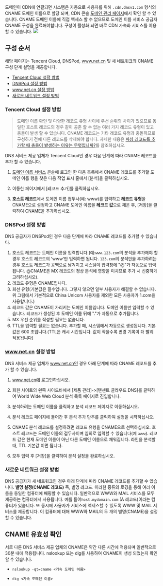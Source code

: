도메인이 CDN에 연결되면 시스템은 자동으로 사용자를 위해 `.cdn.dnsv1.com` 형식의 CNAME 도메인 이름으로 할당 되며, CDN 콘솔 [도메인 관리 페이지](https://console.cloud.tencent.com/cdn/access)에서 확인 할 수 있습니다. CNAME 도메인 이름에 직접 액세스 할 수 없으므로 도메인 이름 서비스 공급자 CNAME 구성을 완료해야합니다. 구성이 활성화 되면 바로 CDN 가속화 서비스를 이용할 수 있습니다.
![](https://main.qcloudimg.com/raw/073b948565743f7947aae8503eef995d.png)

## 구성 순서
해당 페이지는 Tencent Cloud, DNSPod, www.net.cn 및 새 네트워크의 CNAME 구성 단계 설명을 제공합니다.
- [Tencent Cloud 설정 방법](#m1)
- [DNSPod 설정 방법](#m2)
- [www.net.cn 설정 방법](#m3)
- [새로운 네트워크 설정 방법](#m4)

<span ID ="m1"></span>
### Tencent Cloud 설정 방법
>도메인 이름 확인 및 다양한 레코드 유형 사이에 우선 순위의 차이가 있으므로 동일한 호스트 레코드의 경우 같이 공존 할 수 없는 여러 가지 레코드 유형이 있고 충돌이 발생 할 수 있습니다. CNAME 레코드는 기타 레코드 유형과 충돌하므로 구성하기 전에 다른 레코드를 삭제해야 합니다. 자세한 내용은 [파싱 레코드를 추가할 때 충돌이 발생하는 이유는 무엇입니까?](https://intl.cloud.tencent.com/document/product/302/3468#.E4.B8.BA.E4.BB.80.E4.B9.88.E6.B7.BB.E5.8A.A0.E8.A7.A3.E6.9E.90.E8.AE.B0.E5.BD.95.E7.9A.84.E6.97.B6.E5.80.99.E6.8F.90.E7.A4.BA-.26quot.3B.E8.AE.B0.E5.BD.95.E6.9C.89.E5.86.B2.E7.AA.81.26quot.3B-.EF.BC.9F)를 참조하십시오.

DNS 서비스 제공 업체가 Tencent Cloud인 경우 다음 단계에 따라 CNAME 레코드를 추가 할 수 있습니다.
1. [도메인 이름 서비스](https://console.cloud.tencent.com/domain) 콘솔에 로그인 한 다음 목록에서 CNAME 레코드를 추가할 도메인 이름 행을 찾은 다음 작업 표시 줄에서 [분석]을 클릭하십시오.

2. 이동한 페이지에서 [레코드 추가]를 클릭하십시오.
 
3. **호스트 레코드**에서 도메인 이름 접두사(예: www)를 입력하고 **레코드 유형**을 CNAME으로 설정하고 CNAME 도메인 이름을 **레코드 값**으로 채운 후, [저장]을 클릭하여 CNAME을 추가하십시오.

<span ID ="m2"></span>
### DNSPod 설정 방법
DNS 공급자가 DNSPod인 경우 다음 단계에 따라 CNAME 레코드를 추가할 수 있습니다.

1. 호스트 레코드는 도메인 이름을 입력합니다.(예:`www.123.com`의 분석을 추가해야 할 경우 호스트 레코드의 'www'만 입력하면 됩니다. `123.com`의 분석만을 추가하려는 경우 호스트 레코드가 공백으로 남겨지고 시스템이 입력창에 "@"가 자동으로 입력됩니다. @CNAME은 MX 레코드의 정상 분석에 영향을 미치므로 추가 시 신중하게 고려하십시오).
2. 레코드 유형은 CNAME입니다.
3. 회선 유형(기본값은 필수입니다. 그렇지 않으면 일부 사용자가 해결할 수 없습니다. 위 그림에서 기본적으로 China Unicom 사용자를 제외한 모든 사용자가 1.com을 사용합니다.)
4. 레코드 값은 CNAME이 가리키는 도메인 이름입니다. 도메인 이름만 입력할 수 있습니다. 레코드가 생성된 후 도메인 이름 뒤에 "."가 자동으로 추가됩니다.
5. MX 우선 순위를 작성할 필요는 없습니다.
6. TTL을 입력할 필요는 없습니다. 추가할 때, 시스템에서 자동으로 생성됩니다. 기본값은 600 초입니다.(TTL은 캐시 시간입니다. 값이 작을수록 변경 기록이 더 빨리 적용됩니다)



<span ID ="m3"></span>
### www.net.cn 설정 방법
DNS 서비스 제공 업체가 www.net.cn인 경우 아래 단계에 따라 CNAME 레코드를 추가 할 수 있습니다.
1. www.net.cn에 로그인하십시오.
2. 회원 사이트의 왼쪽 사이드바에서 [제품 관리]->[텐센트 클라우드 DNS]를 클릭하여 World Wide Web Cloud 분석 목록 페이지로 진입합니다.
3. 분석하려는 도메인 이름을 클릭하고 분석 레코드 페이지로 이동하십시오.
4. 분석 레코드 페이지에 들어간 후 분석 추가 단추를 클릭하여 설정을 시작하십시오.

5. CNAME 분석 레코드를 설정하려면 레코드 유형을 CNAME으로 선택하십시오. 호스트 레코드는 도메인 이름의 접두사이며 임의로 입력할 수 있습니다(예 :`www`). 레코드 값은 현재 도메인 이름이 아닌 다른 도메인 이름으로 채워집니다. 라인을 분석할 때, TTL 기본값 이면 됩니다.

6. 모두 입력 후 [저장]을 클릭하여 분석 설정을 완료하십시오.

<span ID ="m4"></span>
### 새로운 네트워크 설정 방법
DNS 공급자가 새 네트워크인 경우 아래 단계에 따라 CNAME 레코드를 추가할 수 있습니다.
**별명 설정(CNAME 레코드)**
즉, 별명 레코드. 이러한 종류의 로깅을 통해 여러 이름을 동일한 컴퓨터에 매핑할 수 있습니다. 일반적으로 WWW와 MAIL 서비스를 모두 제공하는 컴퓨터에서 사용됩니다. 예를 들어`host.mydomain.com` (A 레코드)이라는 컴퓨터가 있습니다. 또 동시에 사용자가 서비스에 액세스할 수 있도록 WWW 및 MAIL 서비스를 제공합니다. 이 컴퓨터에 대해 WWW와 MAIL의 두 개의 별명(CNAME)을 설정할 수 있습니다.

## CNAME 유효성 확인
서로 다른 DNS 서비스 제공 업체의 CNAME은 약간 다른 시간에 적용되며 일반적으로 30분 내에 적용됩니다. nslookup 또는 dig를 사용하여 CNAME이 생성 되었는지 확인할 수 있습니다.
- `nslookup -qt=cname <가속 도메인 이름>`

- `dig <가속 도메인 이름>`


